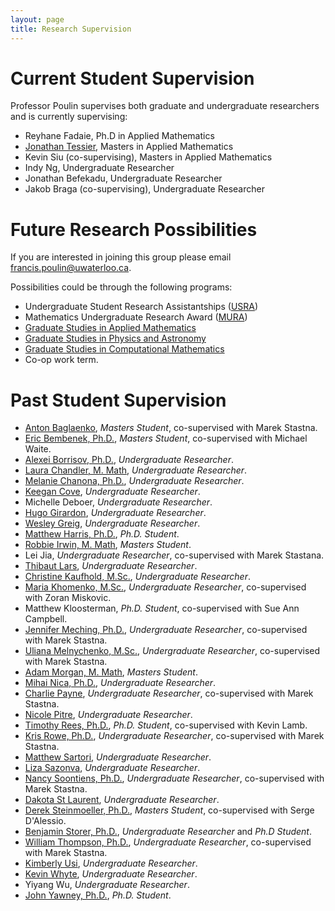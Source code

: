 ```yaml
---
layout: page
title: Research Supervision
---
```


# Current Student Supervision

Professor Poulin supervises both graduate and undergraduate researchers and is currently supervising:

- Reyhane Fadaie, Ph.D in Applied Mathematics
- [Jonathan Tessier](https://jonathan-tessier.github.io/), Masters in Applied Mathematics
- Kevin Siu (co-supervising), Masters in Applied Mathematics
- Indy Ng, Undergraduate Researcher
- Jonathan Befekadu, Undergraduate Researcher 
- Jakob Braga (co-supervising), Undergraduate Researcher 

# Future Research Possibilities

If you are interested in joining this group please email <francis.poulin@uwaterloo.ca>.  

Possibilities could be through the following programs:

* Undergraduate Student Research Assistantships ([USRA](https://uwaterloo.ca/applied-mathematics/current-undergraduates/undergraduate-research-opportunities))
* Mathematics Undergraduate Research Award ([MURA](https://uwaterloo.ca/math/research/research-information-students/mathematics-undergraduate-research-award-mura))
* [Graduate Studies in Applied Mathematics](https://uwaterloo.ca/applied-mathematics/graduate-students)
* [Graduate Studies in Physics and Astronomy](https://uwaterloo.ca/physics-astronomy/graduate-studies)
* [Graduate Studies in Computational Mathematics](https://uwaterloo.ca/computational-mathematics/future-masters-students)
* Co-op work term.

# Past Student Supervision

* [Anton Baglaenko](), _Masters Student_, co-supervised with Marek Stastna.
* [Eric Bembenek, Ph.D.](https://www.linkedin.com/in/eric-bembenek/), _Masters Student_, co-supervised with Michael Waite.
* [Alexei Borrisov, Ph.D.](https://www.researchgate.net/profile/Alexei-Borissov), _Undergraduate Researcher_.
* [Laura Chandler, M. Math](https://www.linkedin.com/in/lrc23/), _Undergraduate Researcher_.
* [Melanie Chanona, Ph.D.](https://www.linkedin.com/in/melchanona/), _Undergraduate Researcher_.
* [Keegan Cove](https://www.linkedin.com/in/keegan-cove/), _Undergraduate Researcher_.
* Michelle Deboer, _Undergraduate Researcher_.
* [Hugo Girardon](https://www.linkedin.com/in/hugo-girardon-71b496143/), _Undergraduate Researcher_.
* [Wesley Greig](https://www.linkedin.com/in/wesley-greig-03a70ba3/?originalSubdomain=ca), _Undergraduate Researcher_.
* [Matthew Harris, Ph.D.](https://www.linkedin.com/in/matthew-harris-a9bb20a6/), _Ph.D. Student_.
* [Robbie Irwin, M. Math](https://www.linkedin.com/in/irwinrobert/), _Masters Student_.
* Lei Jia, _Undergraduate Researcher_, co-supervised with Marek Stastana.
* [Thibaut Lars](https://www.linkedin.com/in/thibaut-lars-a0721b159/), _Undergraduate Researcher_.
* [Christine Kaufhold, M.Sc.](), _Undergraduate Researcher_. 
* [Maria Khomenko, M.Sc.](https://www.linkedin.com/in/maria-khomenko-303a63211/?originalSubdomain=nz), _Undergraduate Researcher_, co-supervised with Zoran Miskovic.
* Matthew Kloosterman, _Ph.D. Student_, co-supervised with Sue Ann Campbell.
* [Jennifer Meching, Ph.D.](https://www.linkedin.com/in/jennifer-mecking-143a794b/), _Undergraduate Researcher_, co-supervised with Marek Stastna.
* [Uliana Melnychenko, M.Sc.](https://www.linkedin.com/in/uliana-melnychenko-msc-1ab70514/), _Undergraduate Researcher_, co-supervised with Marek Stastna.
* [Adam Morgan, M. Math](https://www.math.toronto.edu/cms/people/students/graduate/morgan-adam/), _Masters Student_.
* [Mihai Nica, Ph.D.](https://www.linkedin.com/in/mihai-nica-61ab3544/), _Undergraduate Researcher_. 
* [Charlie Payne](https://www.linkedin.com/in/cgpayne/), _Undergraduate Researcher_, co-supervised with Marek Stastna.
* [Nicole Pitre](https://www.linkedin.com/in/nicole-pitre/), _Undergraduate Researcher_.
* [Timothy Rees, Ph.D.](https://www.linkedin.com/in/tim-rees-6b69213/), _Ph.D. Student_, co-supervised with Kevin Lamb.
* [Kris Rowe, Ph.D.](https://www.linkedin.com/in/kris-rowe/), _Undergraduate Researcher_, co-supervised with Marek Stastna.
* [Matthew Sartori](https://www.linkedin.com/in/matthew-sartori/), _Undergraduate Researcher_.
* [Liza Sazonva](https://www.linkedin.com/in/esazonova/), _Undergraduate Researcher_.
* [Nancy Soontiens, Ph.D.](https://www.linkedin.com/in/nancy-soontiens-21819652/), _Undergraduate Researcher_, co-supervised with Marek Stastna.
* [Dakota St Laurent](https://www.linkedin.com/in/dakotastlaurent/), _Undergraduate Researcher_.
* [Derek Steinmoeller, Ph.D.](https://www.linkedin.com/in/derek-steinmoeller-51957a53/), _Masters Student_, co-supervised with Serge D'Alessio.
* [Benjamin Storer, Ph.D.](https://www.linkedin.com/in/benjamin-storer-46700483/), _Undergraduate Researcher_ and _Ph.D Student_. 
* [William Thompson, Ph.D.](https://www.linkedin.com/in/wft/?originalSubdomain=ca), _Undergraduate Researcher_, co-supervised with Marek Stastna.
* [Kimberly Usi](https://www.linkedin.com/in/kimusi/), _Undergraduate Researcher_.
* [Kevin Whyte](https://www.linkedin.com/in/kevin-whyte-56560a47/), _Undergraduate Researcher_.
* Yiyang Wu, _Undergraduate Researcher_.
* [John Yawney, Ph.D.](https://www.linkedin.com/in/jwyawney/), _Ph.D. Student_.
